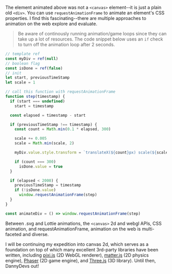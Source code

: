 The element animated above was not a `<canvas>` element--it is just a plain old `<div>`. You can use `requestAnimationFrame` to animate an element's CSS properties. I find this fascinating--there are multiple approaches to animation on the web explore and evaluate.

> Be aware of continously running animation/game loops since they can take up a lot of resources. The code snippet below uses an `if` check to turn off the animation loop after 2 seconds.

```javascript
// template ref
const myDiv = ref(null)
// boolean flag
const isDone = ref(false)
// init
let start, previousTimeStamp
let scale = 1

// call this function with requestAnimationFrame
function step(timestamp) {
  if (start === undefined)
    start = timestamp

  const elapsed = timestamp - start

  if (previousTimeStamp !== timestamp) {
    const count = Math.min(0.1 * elapsed, 300)

    scale += 0.005
    scale = Math.min(scale, 2)

    myDiv.value.style.transform = `translateX(${count}px) scale(${scale})`

    if (count === 300)
      isDone.value = true
  }

  if (elapsed < 2000) {
    previousTimeStamp = timestamp
    if (!isDone.value)
      window.requestAnimationFrame(step)
  }
}

const animateDiv = () => window.requestAnimationFrame(step)
```

Between .svg and Lottie animations, the `<canvas>` 2d and webgl APIs, CSS animation, and requestAnimationFrame, animation on the web is multi-faceted and diverse.

I will be continuing my expedition into canvas 2d, which serves as a foundation on top of which many excellent 3rd-party libraries have been written, including [pixi.js](https://pixijs.com/) (2D WebGL renderer), [matter.js](https://brm.io/matter-js/) (2D physics engine), [Phaser](https://phaser.io/) (2D game engine), and [Three.js](https://threejs.org/) (3D library). Until then, DannyDevs out!
